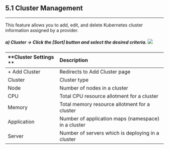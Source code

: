 ## 5.1 Cluster Management

---

This feature allows you to add, edit, and delete Kubernetes cluster information assigned by a provider.

##### a\) Cluster → Click the [Sort] button and select the desired criteria. ![](/assets/2.5_ko_cluster_02.png)

| **Cluster Settings ** | **Description** |
| :--- | :--- |
| + Add Cluster | Redirects to Add Cluster page |
| Cluster | Cluster type |
| Node | Number of nodes in a cluster |
| CPU | Total CPU resource allotment for a cluster |
| Memory | Total memory resource allotment for a cluster |
| Application | Number of application maps \(namespace\) in a  cluster |
| Server | Number of servers which is deploying in a cluster |



